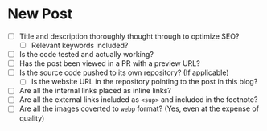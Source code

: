 # New Post

- [ ] Title and description thoroughly thought through to optimize SEO?
  - [ ] Relevant keywords included?
- [ ] Is the code tested and actually working?
- [ ] Has the post been viewed in a PR with a preview URL?
- [ ] Is the source code pushed to its own repository? (If applicable)
  - [ ] Is the website URL in the repository pointing to the post in this blog?
- [ ] Are all the internal links placed as inline links?
- [ ] Are all the external links included as `<sup>` and included in the footnote?
- [ ] Are all the images coverted to `webp` format? (Yes, even at the expense of quality)
